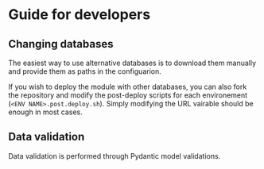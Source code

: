 # Guide for developers

## Changing databases

The easiest way to use alternative databases is to download them manually and
provide them as paths in the configuarion.

If you wish to deploy the module with other databases, you can also fork the
repository and modify the post-deploy scripts for each environement
(`<ENV NAME>.post.deploy.sh`).
Simply modifying the URL vairable should be enough in most cases.

## Data validation

Data validation is performed through Pydantic model validations.
